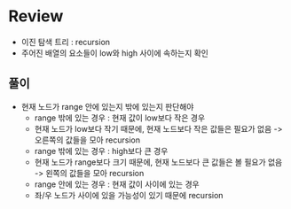 # Review
- 이진 탐색 트리 : recursion
- 주어진 배열의 요소들이 low와 high 사이에 속하는지 확인


## 풀이
- 현재 노드가 range 안에 있는지 밖에 있는지 판단해야
  - range 밖에 있는 경우 : 현재 값이 low보다 작은 경우
  - 현재 노드가 low보다 작기 때문에, 현재 노드보다 작은 값들은 필요가 없음 -> 오른쪽의 값들을 모아 recursion
  - range 밖에 있는 경우 : high보다 큰 경우
  - 현재 노드가 range보다 크기 때문에, 현재 노드보다 큰 값들은 볼 필요가 없음 -> 왼쪽의 값들을 모아 recursion
  - range 안에 있는 경우 : 현재 값이 사이에 있는 경우
  - 좌/우 노드가 사이에 있을 가능성이 있기 때문에 recursion
